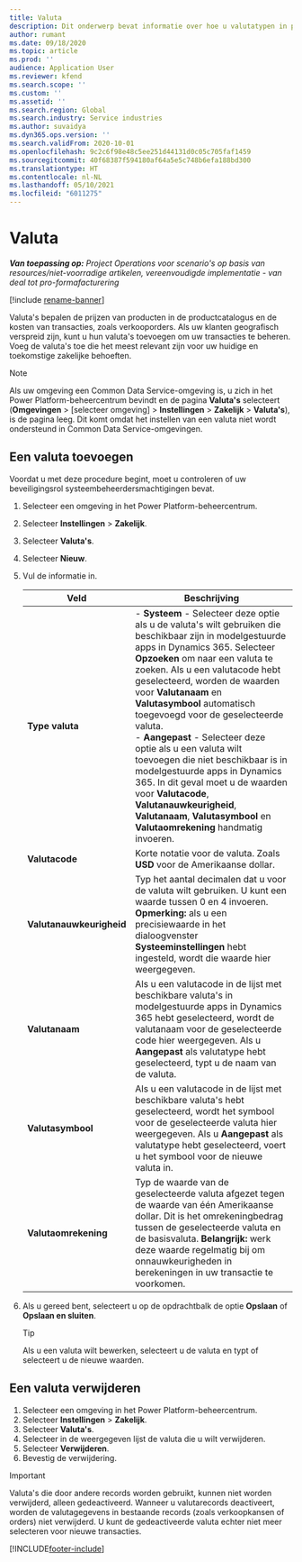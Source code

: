 ```yaml
---
title: Valuta
description: Dit onderwerp bevat informatie over hoe u valutatypen in project Operations toevoegt en verwijdert.
author: rumant
ms.date: 09/18/2020
ms.topic: article
ms.prod: ''
audience: Application User
ms.reviewer: kfend
ms.search.scope: ''
ms.custom: ''
ms.assetid: ''
ms.search.region: Global
ms.search.industry: Service industries
ms.author: suvaidya
ms.dyn365.ops.version: ''
ms.search.validFrom: 2020-10-01
ms.openlocfilehash: 9c2c6f98e48c5ee251d44131d0c05c705faf1459
ms.sourcegitcommit: 40f68387f594180af64a5e5c748b6efa188bd300
ms.translationtype: HT
ms.contentlocale: nl-NL
ms.lasthandoff: 05/10/2021
ms.locfileid: "6011275"
---
```

# <a name="currency"></a>Valuta

_**Van toepassing op:** Project Operations voor scenario's op basis van resources/niet-voorradige artikelen, vereenvoudigde implementatie - van deal tot pro-formafacturering_

[!include [rename-banner](~/includes/cc-data-platform-banner.md)]

Valuta's bepalen de prijzen van producten in de productcatalogus en de kosten van transacties, zoals verkooporders. Als uw klanten geografisch verspreid zijn, kunt u hun valuta's toevoegen om uw transacties te beheren. Voeg de valuta's toe die het meest relevant zijn voor uw huidige en toekomstige zakelijke behoeften.  

> [!NOTE]
> Als uw omgeving een Common Data Service-omgeving is, u zich in het Power Platform-beheercentrum bevindt en de pagina **Valuta's** selecteert (**Omgevingen** > [selecteer omgeving] > **Instellingen** > **Zakelijk** > **Valuta's**), is de pagina leeg. Dit komt omdat het instellen van een valuta niet wordt ondersteund in Common Data Service-omgevingen.

## <a name="add-a-currency"></a>Een valuta toevoegen  
Voordat u met deze procedure begint, moet u controleren of uw beveiligingsrol systeembeheerdersmachtigingen bevat. 

1. Selecteer een omgeving in het Power Platform-beheercentrum. 
2. Selecteer **Instellingen** > **Zakelijk**.
3. Selecteer **Valuta's**.  
4. Selecteer **Nieuw**.  
5. Vul de informatie in.  


   |          Veld          |                                                                                                                                                                                                                                                                                                                                                                            Beschrijving                                                                                                                                                                                                                                                                                                                                                                            |
   |-------------------------|-------------------------------------------------------------------------------------------------------------------------------------------------------------------------------------------------------------------------------------------------------------------------------------------------------------------------------------------------------------------------------------------------------------------------------------------------------------------------------------------------------------------------------------------------------------------------------------------------------------------------------------------------------------------------------------------------------------------------------------------------------------------|
   |    **Type valuta**    | - **Systeem** - Selecteer deze optie als u de valuta's wilt gebruiken die beschikbaar zijn in modelgestuurde apps in Dynamics 365. Selecteer **Opzoeken** om naar een valuta te zoeken. Als u een valutacode hebt geselecteerd, worden de waarden voor **Valutanaam** en **Valutasymbool** automatisch toegevoegd voor de geselecteerde valuta.<br />- **Aangepast** - Selecteer deze optie als u een valuta wilt toevoegen die niet beschikbaar is in modelgestuurde apps in Dynamics 365. In dit geval moet u de waarden voor **Valutacode**, **Valutanauwkeurigheid**, **Valutanaam**, **Valutasymbool** en **Valutaomrekening** handmatig invoeren. |
   |    **Valutacode**    |                                                                                                                                                                                                                                                                                                                                            Korte notatie voor de valuta. Zoals **USD** voor de Amerikaanse dollar.                                                                                                                                                                                                                                                                                                                                            |
   | **Valutanauwkeurigheid**  |                                                                                                                                                                                  Typ het aantal decimalen dat u voor de valuta wilt gebruiken.  U kunt een waarde tussen 0 en 4 invoeren. **Opmerking:** als u een precisiewaarde in het dialoogvenster **Systeeminstellingen** hebt ingesteld, wordt die waarde hier weergegeven.                                                                                                                                                                                  |
   |    **Valutanaam**    |                                                                                                                                                                                                                                         Als u een valutacode in de lijst met beschikbare valuta's in modelgestuurde apps in Dynamics 365 hebt geselecteerd, wordt de valutanaam voor de geselecteerde code hier weergegeven. Als u **Aangepast** als valutatype hebt geselecteerd, typt u de naam van de valuta.                                                                                                                                                                                                                                          |
   |   **Valutasymbool**   |                                                                                                                                                                                                                                                                      Als u een valutacode in de lijst met beschikbare valuta's hebt geselecteerd, wordt het symbool voor de geselecteerde valuta hier weergegeven. Als u **Aangepast** als valutatype hebt geselecteerd, voert u het symbool voor de nieuwe valuta in.                                                                                                                                                                                                                                                                       |
   | **Valutaomrekening** |                                                                                                                                                                                                                                     Typ de waarde van de geselecteerde valuta afgezet tegen de waarde van één Amerikaanse dollar. Dit is het omrekeningbedrag tussen de geselecteerde valuta en de basisvaluta. **Belangrijk:** werk deze waarde regelmatig bij om onnauwkeurigheden in berekeningen in uw transactie te voorkomen.                                                                                                                                                                                                                                      |


6. Als u gereed bent, selecteert u op de opdrachtbalk de optie **Opslaan** of **Opslaan en sluiten**.  

   > [!TIP]
   >  Als u een valuta wilt bewerken, selecteert u de valuta en typt of selecteert u de nieuwe waarden.  

## <a name="delete-a-currency"></a>Een valuta verwijderen  

1. Selecteer een omgeving in het Power Platform-beheercentrum. 
2. Selecteer **Instellingen** > **Zakelijk**.
3. Selecteer **Valuta's**.  
4. Selecteer in de weergegeven lijst de valuta die u wilt verwijderen.  
5. Selecteer **Verwijderen**.  
6. Bevestig de verwijdering.  

> [!IMPORTANT]
>  Valuta's die door andere records worden gebruikt, kunnen niet worden verwijderd, alleen gedeactiveerd. Wanneer u valutarecords deactiveert, worden de valutagegevens in bestaande records (zoals verkoopkansen of orders) niet verwijderd. U kunt de gedeactiveerde valuta echter niet meer selecteren voor nieuwe transacties.  


[!INCLUDE[footer-include](../includes/footer-banner.md)]